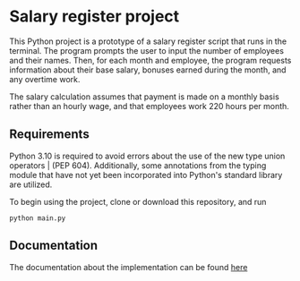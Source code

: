 # Salary register project

This Python project is a prototype of a salary register script that runs in the terminal. The program prompts the user to input the number of employees and their names. Then, for each month and employee, the program requests information about their base salary, bonuses earned during the month, and any overtime work.

The salary calculation assumes that payment is made on a monthly basis rather than an hourly wage, and that employees work 220 hours per month.

## Requirements
Python 3.10 is required to avoid errors about the use of the new type union operators | (PEP 604). Additionally, some annotations from the typing module that have not yet been incorporated into Python's standard library are utilized.

To begin using the project, clone or download this repository, and run 

```
python main.py
```

## Documentation
The documentation about the implementation can be found [here](https://andrey-rv.github.io/SalaryRegister/)
